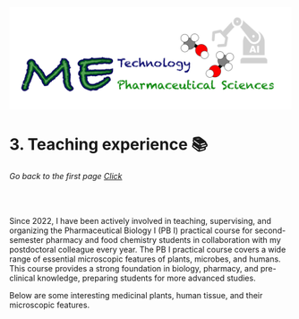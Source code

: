 ![](../images/cv-header.png)


# 3. Teaching experience 📚


###### Go back to the first page [Click](../README.md)

&nbsp;

Since 2022, I have been actively involved in teaching, supervising, and organizing the Pharmaceutical Biology I (PB I) practical course for second-semester pharmacy and food chemistry students in collaboration with my postdoctoral colleague every year. The PB I practical course covers a wide range of essential microscopic features of plants, microbes, and humans. This course provides a strong foundation in biology, pharmacy, and pre-clinical knowledge, preparing students for more advanced studies.

Below are some interesting medicinal plants, human tissue, and their microscopic features.
